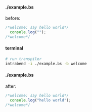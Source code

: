 #### ./example.bs
before:
```ts
/*welcome: say hello world*/
  console.log("");
/*welcome*/
```

#### terminal
```bash
# run transpiler
intrabend -i ./example.bs -b welcome
```

#### ./example.bs
after:
```ts
/*welcome: say hello world*/
  console.log("hello world");
/*welcome*/
```